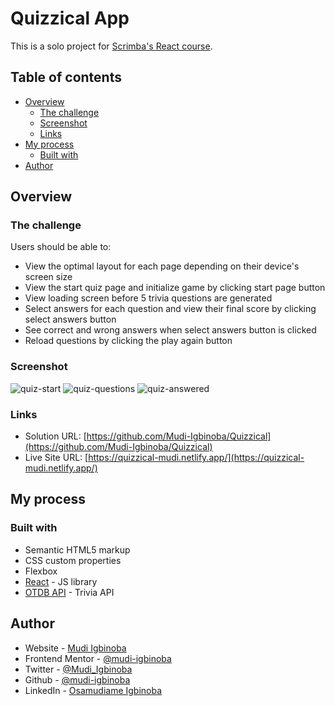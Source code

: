 # Quizzical App

This is a solo project for [Scrimba's React course](https://scrimba.com/learn/learnreact).

## Table of contents

- [Overview](#overview)
  - [The challenge](#the-challenge)
  - [Screenshot](#screenshot)
  - [Links](#links)
- [My process](#my-process)
  - [Built with](#built-with)
- [Author](#author)

## Overview

### The challenge

Users should be able to:

- View the optimal layout for each page depending on their device's screen size
- View the start quiz page and initialize game by clicking start page button
- View loading screen before 5 trivia questions are generated
- Select answers for each question and view their final score by clicking select answers button
- See correct and wrong answers when select answers button is clicked
- Reload questions by clicking the play again button

### Screenshot
![quiz-start](https://user-images.githubusercontent.com/65790714/232570166-9a255ec8-8a2f-4394-a9eb-938548cfbc81.png)
![quiz-questions](https://user-images.githubusercontent.com/65790714/232570170-51a170fe-9328-4620-b631-315278ca5aea.png)
![quiz-answered](https://user-images.githubusercontent.com/65790714/232570183-29ad4a5a-1205-42d7-863a-75210b85ecd4.png)

### Links

- Solution URL: [https://github.com/Mudi-Igbinoba/Quizzical](https://github.com/Mudi-Igbinoba/Quizzical)
- Live Site URL: [https://quizzical-mudi.netlify.app/](https://quizzical-mudi.netlify.app/)

## My process

### Built with

- Semantic HTML5 markup
- CSS custom properties
- Flexbox
- [React](https://reactjs.org/) - JS library
- [OTDB API](https://opentdb.com/api_config.php) - Trivia API


## Author

- Website - [Mudi Igbinoba](https://www.mudee.netlify.app)
- Frontend Mentor - [@mudi-igbinoba](https://www.frontendmentor.io/profile/mudi-igbinoba)
- Twitter - [@Mudi_Igbinoba](https://www.twitter.com/mudi_igbinoba)
- Github - [@mudi-igbinoba](https://github.com/mudi-igbinoba)
- LinkedIn - [Osamudiame Igbinoba](https://www.linkedin.com/in/osamudiame-igbinoba/)
